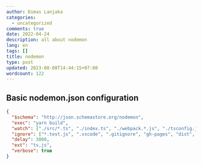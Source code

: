 ```yaml
---
author: Dimas Lanjaka
categories:
  - uncategorized
comments: true
date: 2022-04-24
description: all about nodemon
lang: en
tags: []
title: nodemon
type: post
updated: 2023-08-08T14:44:15+07:00
wordcount: 122
---
```


## Basic nodemon.json configuration
```json
{
  "$schema": "http://json.schemastore.org/nodemon",
  "exec": "yarn build",
  "watch": ["./src/*.ts", "./index.ts", "./webpack.*.js", "./tsconfig.json", "./package.json"],
  "ignore": ["*.test.js", ".vscode", ".gitignore", "gh-pages", "dist", "tests", "tmp", "temp", "./src/tmp"],
  "delay": 3000,
  "ext": "ts,js",
  "verbose": true
}
```

<script>
  location.href = '/NodeJS/node-options.html#nodemon'
</script>
